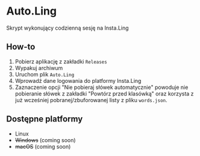 # Auto.Ling

Skrypt wykonujący codzienną sesję na Insta.Ling

## How-to
1. Pobierz aplikację z zakładki `Releases`
2. Wypakuj archiwum
3. Uruchom plik `Auto.Ling`
4. Wprowadź dane logowania do platformy Insta.Ling
5. Zaznaczenie opcji "Nie pobieraj słówek automatycznie" powoduje nie pobieranie słówek z zakładki "Powtórz przed klasówką" oraz korzysta z już wcześniej pobranej/zbuforowanej listy z pliku `words.json`.


## Dostępne platformy
* Linux
* ~~Windows~~ (coming soon)
* ~~macOS~~ (coming soon)
